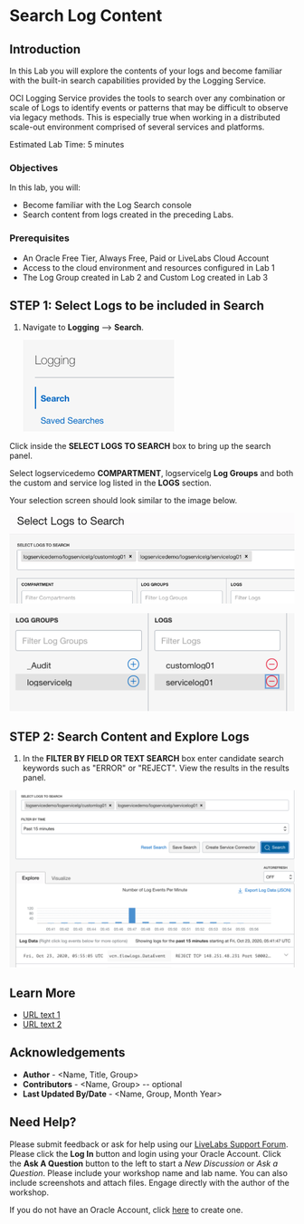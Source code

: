 # Search Log Content

## Introduction

In this Lab you will explore the contents of your logs and become familiar with the built-in search capabilities provided by the Logging Service.

OCI Logging Service provides the tools to search over any combination or scale of Logs to identify events or patterns that may be difficult to observe via legacy methods. This is especially true when working in a distributed scale-out environment comprised of several services and platforms.

Estimated Lab Time: 5 minutes


### Objectives

In this lab, you will:

* Become familiar with the Log Search console
* Search content from logs created in the preceding Labs.

### Prerequisites

* An Oracle Free Tier, Always Free, Paid or LiveLabs Cloud Account
* Access to the cloud environment and resources configured in Lab 1
* The Log Group created in Lab 2 and Custom Log created in Lab 3

## **STEP 1**: Select Logs to be included in Search

1. Navigate to **Logging** --> **Search**.

    ![Log Search](images/log-search.png)

Click inside the **SELECT LOGS TO SEARCH** box to bring up the search panel.  

Select logservicedemo **COMPARTMENT**, logservicelg **Log Groups** and both the custom and service log listed in the **LOGS** section.

Your selection screen should look similar to the image below.


  ![Log Search](images/select-logs.png)

  ![Log Search](images/select-logs-1.png)


## **STEP 2:** Search Content and Explore Logs

1. In the **FILTER BY FIELD OR TEXT SEARCH** box enter candidate search keywords such as "ERROR" or "REJECT".  View the results in the results panel.  

  ![Log Search](images/explore-logs-combined.png)


## Learn More


* [URL text 1](http://docs.oracle.com)
* [URL text 2](http://docs.oracle.com)

## Acknowledgements
* **Author** - <Name, Title, Group>
* **Contributors** -  <Name, Group> -- optional
* **Last Updated By/Date** - <Name, Group, Month Year>

## Need Help?
Please submit feedback or ask for help using our [LiveLabs Support Forum](https://community.oracle.com/tech/developers/categories/livelabsdiscussions). Please click the **Log In** button and login using your Oracle Account. Click the **Ask A Question** button to the left to start a *New Discussion* or *Ask a Question*.  Please include your workshop name and lab name.  You can also include screenshots and attach files.  Engage directly with the author of the workshop.

If you do not have an Oracle Account, click [here](https://profile.oracle.com/myprofile/account/create-account.jspx) to create one.
